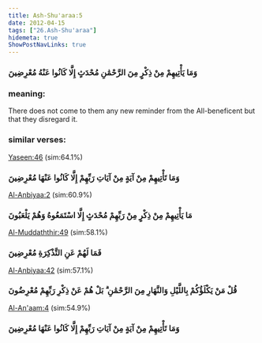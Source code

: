 ```yaml
---
title: Ash-Shu'araa:5
date: 2012-04-15
tags: ["26.Ash-Shu'araa"]
hidemeta: true 
ShowPostNavLinks: true 
---
```

### وَمَا يَأْتِيهِمْ مِنْ ذِكْرٍ مِنَ الرَّحْمَٰنِ مُحْدَثٍ إِلَّا كَانُوا عَنْهُ مُعْرِضِينَ
### meaning: 
There does not come to them any new reminder from the All-beneficent but that they disregard it.
### similar verses: 

[Yaseen:46](/36/46) (sim:64.1%)

### وَمَا تَأْتِيهِمْ مِنْ آيَةٍ مِنْ آيَاتِ رَبِّهِمْ إِلَّا كَانُوا عَنْهَا مُعْرِضِينَ

[Al-Anbiyaa:2](/21/2) (sim:60.9%)

### مَا يَأْتِيهِمْ مِنْ ذِكْرٍ مِنْ رَبِّهِمْ مُحْدَثٍ إِلَّا اسْتَمَعُوهُ وَهُمْ يَلْعَبُونَ

[Al-Muddaththir:49](/74/49) (sim:58.1%)

### فَمَا لَهُمْ عَنِ التَّذْكِرَةِ مُعْرِضِينَ

[Al-Anbiyaa:42](/21/42) (sim:57.1%)

### قُلْ مَنْ يَكْلَؤُكُمْ بِاللَّيْلِ وَالنَّهَارِ مِنَ الرَّحْمَٰنِ ۗ بَلْ هُمْ عَنْ ذِكْرِ رَبِّهِمْ مُعْرِضُونَ

[Al-An'aam:4](/6/4) (sim:54.9%)

### وَمَا تَأْتِيهِمْ مِنْ آيَةٍ مِنْ آيَاتِ رَبِّهِمْ إِلَّا كَانُوا عَنْهَا مُعْرِضِينَ
